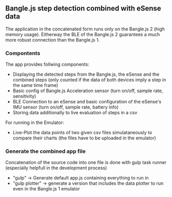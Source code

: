 ## Bangle.js step detection combined with eSense data
The application in the concatenated form runs only on the Bangle.js 2 (high memory usage).
Eitherway the BLE of the Bangle.js 2 guarantees a much more robust connection than the Bangle.js 1.

### Compontents
The app provides follwing components:
- Displaying the detected steps from the Bangle.js, the eSense and the combined steps (only counted if the data of both devices imply a step in the same time frame)
- Basic config of Bangle.js Acceleration sensor (turn on/off, sample rate, sensitivity)
- BLE Connection to an eSense and basic configuration of the eSense's IMU sensor (turn on/off, sample rate, battery info)
- Storing data additionally to live evaluation of steps in a csv

For running in the Emulator:
- Live-Plot the data points of two given csv files simulataneously to compare their charts (the files have to be uploaded in the emulator)

### Generate the combined app file 
Concatenation of the source code into one file is done with gulp task runner (especially helpfull in the development process)

- "gulp" -> Generate default app.js containing everything to run in
- "gulp plotter" -> generate a version that includes the data plotter to run even in the Bangle.js 1 emulator
